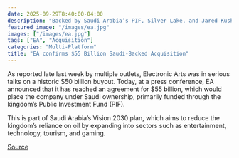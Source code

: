 ```yaml
---
date: 2025-09-29T8:40:00-04:00
description: "Backed by Saudi Arabia’s PIF, Silver Lake, and Jared Kushner’s Affinity Partners."
featured_image: "/images/ea.jpg"
images: ["/images/ea.jpg"]
tags: ["EA", "Acquisition"]
categories: "Multi-Platform"
title: "EA confirms $55 Billion Saudi-Backed Acquisition"
---
```

As reported late last week by multiple outlets, Electronic Arts was in serious talks on a historic $50 billion buyout. Today, at a press conference, EA announced that it has reached an agreement for $55 billion, which would place the company under Saudi ownership, primarily funded through the kingdom’s Public Investment Fund (PIF).


This is part of Saudi Arabia’s Vision 2030 plan, which aims to reduce the kingdom’s reliance on oil by expanding into sectors such as entertainment, technology, tourism, and gaming.

[Source](https://www.businesswire.com/news/home/20250929186526/en/EA-Announces-Agreement-to-be-Acquired-by-PIF-Silver-Lake-and-Affinity-Partners-for-%2455-Billion)